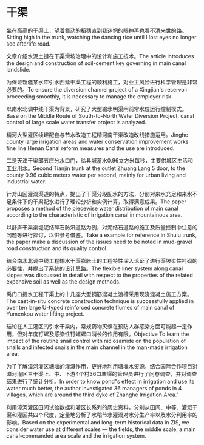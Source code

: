 # 干渠

<p><span class="chinese">坐在高高的干渠上，望着舞动的稻穗直到我迷惘的眼神再也看不清来世的路。</span><span class="english">Sitting high in the trunk, watching the dancing rice until I lost eyes no longer see afterlife road.</span></p>

<p><span class="chinese">文章介绍水泥土键在干渠滑坡治理中的设计和施工技术。</span><span class="english">The article introduces the design and construction of soil-cement key governing in main canal landslide.</span></p>

<p><span class="chinese">为保证新疆某水库引水西延干渠工程的顺利施工，对业主风险进行科学管理是非常必要的。</span><span class="english">To ensure the diversion channel project of a Xingjian's reservoir proceeding smoothly, it is necessary to manage the employer risk.</span></p>

<p><span class="chinese">以南水北调中线干渠为背景，研究了大型输水明渠闸前常水位运行控制模式。</span><span class="english">Base on the Middle Route of South-to-North Water Diversion Project, canal control of large scale water transfer project is analyzed.</span></p>

<p><span class="chinese">精河大型灌区续建配套与节水改造工程精河南干渠改造改线措施运用。</span><span class="english">Jinghe county large irrigation areas and water conservation improvement works fine line Henan Canal reform measures and the use are introduced.</span></p>

<p><span class="chinese">二是天津干渠郎五庄分水口门，给县城蓄水0.96立方米每秒，主要供城区生活和工业用水。</span><span class="english">Second Tianjin trunk at the outlet Zhuang Lang 5 door, to the county 0.96 cubic meters water per second, mainly for urban living and industrial water.</span></p>

<p><span class="chinese">针对山区灌溉渠道的特点，提出了干渠分段配水的方法，分别对来水充足和来水不足条件下的干渠配水进行了理论分析和实例计算，取得满意成果。</span><span class="english">The paper proposes a method of the piecewise water distribution of main canal according to the characteristic of irrigation canal in mountainous area.</span></p>

<p><span class="chinese">以舒庐干渠渠堤泥结碎石防汛道路为例，对泥结石道路的施工及质量控制中注意的问题等进行探讨，以供参考借鉴。</span><span class="english">Take a example for reference in Shulu trunk, the paper make a discussion of the issues need to be noted in mud-gravel road construction and its quality control.</span></p>

<p><span class="chinese">结合南水北调中线工程输水干渠膨胀土的工程特性深入论证了进行渠坡柔性衬砌的必要性，并提出了系统的设计思路。</span><span class="english">The flexible liner system along canal slopes was discussed in detail with respect to the properties of the related expansive soil as well as the design methods.</span></p>

<p><span class="chinese">禹门口提水工程干渠上的十几座大型钢筋混凝土渡槽采用现浇混凝土施工方案。</span><span class="english">The cast-in-situ concrete construction technique is successfully applied in over ten large U-typed reinforced concrete flumes of main canal of Yumenkou water lifting project.</span></p>

<p><span class="chinese">结论在人工灌区的引水干渠内，常规药物灭螺在预防人群感染方面可能起一定作用，但对年度钉螺及感染性钉螺螺口消长的作用有限。</span><span class="english">Objective To learn the impact of the routine snail control with niclosamide on the population of snails and infected snails in the main channel in the man-made irrigation area.</span></p>

<p><span class="chinese">为了了解漳河灌区塘堰的灌溉作用，更好地利用塘堰水资源，结合国际合作项目对漳河灌区三干渠上、中、下游4个村36口塘堰的管理员进行了问卷调查，并对调查结果进行了统计分析。</span><span class="english">In order to know pond"s effect in irrigation and use its water much better, the author investigated 36 managers of ponds in 4 villages, which are around the third dyke of Zhanghe Irrigation Area."</span></p>

<p><span class="chinese">利用漳河灌区田间试验数据和灌区长系列的历史资料，分别从田间、中等、灌溉干渠和灌区共四个尺度，定量地分析了水稻节水灌溉对水分生产率以及水分利用率的影响。</span><span class="english">Based on the experimental and long-term historical data in ZIS, we consider water use at different scales — the fields, the middle scale, a main canal-commanded area scale and the irrigation system.</span></p>

